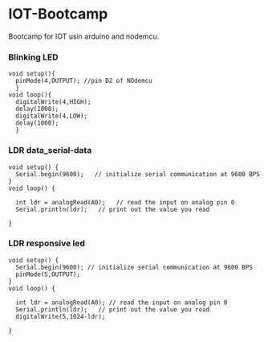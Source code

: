 # IOT-Bootcamp
Bootcamp for IOT usin arduino and nodemcu.

### Blinking LED

    void setup(){
      pinMode(4,OUTPUT); //pin D2 of NOdemcu
      }
    void loop(){
      digitalWrite(4,HIGH);
      delay(1000);
      digitalWrite(4,LOW);
      delay(1000);
      }

### LDR data_serial-data

    void setup() {
      Serial.begin(9600);   // initialize serial communication at 9600 BPS
    }
    void loop() {

      int ldr = analogRead(A0);   // read the input on analog pin 0
      Serial.println(ldr);   // print out the value you read

    }

### LDR responsive led

    void setup() {
      Serial.begin(9600); // initialize serial communication at 9600 BPS
      pinMode(5,OUTPUT);
    }
    void loop() {

      int ldr = analogRead(A0); // read the input on analog pin 0
      Serial.println(ldr);   // print out the value you read
      digitalWrite(5,1024-ldr);

    }
